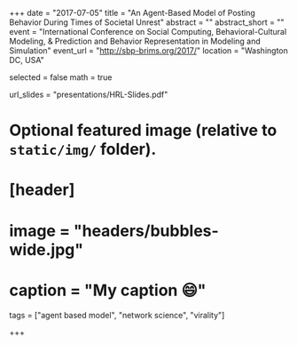 +++
date = "2017-07-05"
title = "An Agent-Based Model of Posting Behavior During Times of Societal Unrest"
abstract = ""
abstract_short = ""
event = "International Conference on Social Computing, Behavioral-Cultural Modeling, & Prediction and Behavior Representation in Modeling and Simulation"
event_url = "http://sbp-brims.org/2017/"
location = "Washington DC, USA"

selected = false
math = true

url_slides = "presentations/HRL-Slides.pdf"

# Optional featured image (relative to `static/img/` folder).
# [header]
# image = "headers/bubbles-wide.jpg"
# caption = "My caption :smile:"
tags = ["agent based model", "network science", "virality"]


+++

<script async class="speakerdeck-embed" data-id="1b3929ecce6f44259d7dfdff1abb3b70" data-ratio="1.33333333333333" src="//speakerdeck.com/assets/embed.js"></script>
